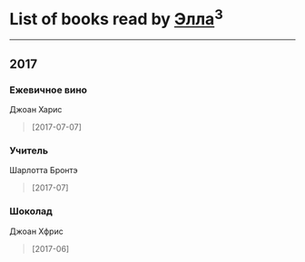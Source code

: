 # List of books read by [Элла](https://www.facebook.com/app_scoped_user_id/1002037069862545/)<sup>3</sup>
---

## 2017

### Ежевичное вино
Джоан Харис
> [2017-07-07] 


### Учитель
Шарлотта Бронтэ
> [2017-07] 


### Шоколад
Джоан Хфрис
> [2017-06] 




